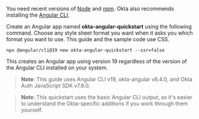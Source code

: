 
You need recent versions of [Node](https://nodejs.org/en/) and [npm](https://www.npmjs.com/). Okta also recommends installing the [Angular CLI](https://angular.dev/tools/cli).

Create an Angular app named **okta-angular-quickstart** using the following command. Choose any style sheet format you want when it asks you which format you want to use. This guide and the sample code use CSS.

```shell
npx @angular/cli@19 new okta-angular-quickstart --ssr=false
```

This creates an Angular app using version 19 regardless of the version of the Angular CLI installed on your system.

> **Note**: This guide uses Angular CLI v19, okta-angular v6.4.0, and Okta Auth JavaScript SDK v7.8.0.

> **Note**: This quickstart uses the basic Angular CLI output, as it's easier to understand the Okta-specific additions if you work through them yourself.
